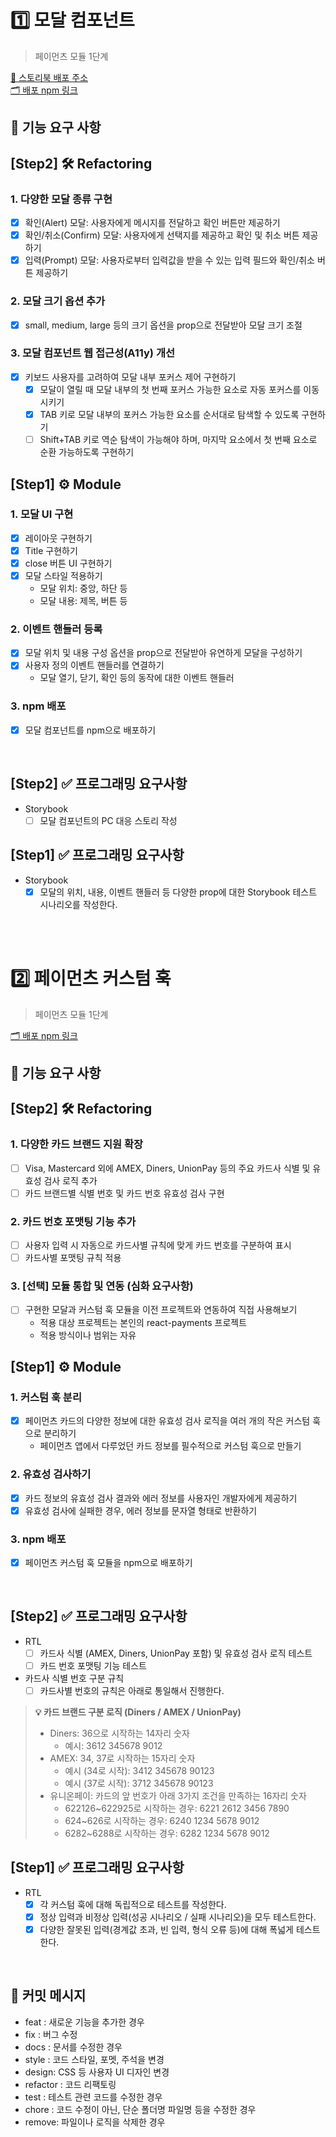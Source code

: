 # 1️⃣ 모달 컴포넌트

> 페이먼츠 모듈 1단계

[🎨 스토리북 배포 주소](https://6811b32435027dad59e3902b-hdzpptbvyn.chromatic.com/?path=/story/components-modal--center)  
[🗂️ 배포 npm 링크](https://www.npmjs.com/package/lumes_modal)

## 🎯 기능 요구 사항

## [Step2] 🛠️ Refactoring

### 1. 다양한 모달 종류 구현

- [x] 확인(Alert) 모달: 사용자에게 메시지를 전달하고 확인 버튼만 제공하기
- [x] 확인/취소(Confirm) 모달: 사용자에게 선택지를 제공하고 확인 및 취소 버튼 제공하기
- [x] 입력(Prompt) 모달: 사용자로부터 입력값을 받을 수 있는 입력 필드와 확인/취소 버튼 제공하기

### 2. 모달 크기 옵션 추가

- [x] small, medium, large 등의 크기 옵션을 prop으로 전달받아 모달 크기 조절

### 3. 모달 컴포넌트 웹 접근성(A11y) 개선

- [x] 키보드 사용자를 고려하여 모달 내부 포커스 제어 구현하기
  - [x] 모달이 열릴 때 모달 내부의 첫 번째 포커스 가능한 요소로 자동 포커스를 이동시키기
  - [x] TAB 키로 모달 내부의 포커스 가능한 요소를 순서대로 탐색할 수 있도록 구현하기
  - [ ] Shift+TAB 키로 역순 탐색이 가능해야 하며, 마지막 요소에서 첫 번째 요소로 순환 가능하도록 구현하기

## [Step1] ⚙️ Module

### 1. 모달 UI 구현

- [x] 레이아웃 구현하기
- [x] Title 구현하기
- [x] close 버튼 UI 구현하기
- [x] 모달 스타일 적용하기
    - 모달 위치: 중앙, 하단 등
    - 모달 내용: 제목, 버튼 등

### 2. 이벤트 핸들러 등록

- [x] 모달 위치 및 내용 구성 옵션을 prop으로 전달받아 유연하게 모달을 구성하기
- [x] 사용자 정의 이벤트 핸들러를 연결하기
    - 모달 열기, 닫기, 확인 등의 동작에 대한 이벤트 핸들러

### 3. npm 배포

- [x] 모달 컴포넌트를 npm으로 배포하기

<br>

## [Step2] ✅ 프로그래밍 요구사항

- Storybook
  - [ ] 모달 컴포넌트의 PC 대응 스토리 작성

## [Step1] ✅ 프로그래밍 요구사항

- Storybook
    - [x] 모달의 위치, 내용, 이벤트 핸들러 등 다양한 prop에 대한 Storybook 테스트 시나리오를 작성한다.

<br/>
<br/>

# 2️⃣ 페이먼츠 커스텀 훅

> 페이먼츠 모듈 1단계

[🗂️ 배포 npm 링크](https://www.npmjs.com/package/lume_hooks)

## 🎯 기능 요구 사항

## [Step2] 🛠️ Refactoring

### 1. 다양한 카드 브랜드 지원 확장

- [ ] Visa, Mastercard 외에 AMEX, Diners, UnionPay 등의 주요 카드사 식별 및 유효성 검사 로직 추가 
- [ ] 카드 브랜드별 식별 번호 및 카드 번호 유효성 검사 구현

### 2. 카드 번호 포맷팅 기능 추가

- [ ] 사용자 입력 시 자동으로 카드사별 규칙에 맞게 카드 번호를 구분하여 표시 
- [ ] 카드사별 포맷팅 규칙 적용

### 3. [선택] 모듈 통합 및 연동 (심화 요구사항)

- [ ] 구현한 모달과 커스텀 훅 모듈을 이전 프로젝트와 연동하여 직접 사용해보기
  - 적용 대상 프로젝트는 본인의 react-payments 프로젝트 
  - 적용 방식이나 범위는 자유

## [Step1] ⚙️ Module

### 1. 커스텀 훅 분리

- [x] 페이먼츠 카드의 다양한 정보에 대한 유효성 검사 로직을 여러 개의 작은 커스텀 훅으로 분리하기
    - 페이먼츠 앱에서 다루었던 카드 정보를 필수적으로 커스텀 훅으로 만들기

### 2. 유효성 검사하기

- [x] 카드 정보의 유효성 검사 결과와 에러 정보를 사용자인 개발자에게 제공하기
- [x] 유효성 검사에 실패한 경우, 에러 정보를 문자열 형태로 반환하기

### 3. npm 배포

- [x] 페이먼츠 커스텀 훅 모듈을 npm으로 배포하기

<br>

## [Step2] ✅ 프로그래밍 요구사항

- RTL
  - [ ] 카드사 식별 (AMEX, Diners, UnionPay 포함) 및 유효성 검사 로직 테스트
  - [ ] 카드 번호 포맷팅 기능 테스트

- 카드사 식별 번호 구분 규칙  
  - [ ] 카드사별 번호의 규칙은 아래로 통일해서 진행한다.

> **💡 카드 브랜드 구분 로직 (Diners / AMEX / UnionPay)**
> - Diners: 36으로 시작하는 14자리 숫자
>   - 예시: 3612 345678 9012
> - AMEX: 34, 37로 시작하는 15자리 숫자
>   - 예시 (34로 시작): 3412 345678 90123
>   - 예시 (37로 시작): 3712 345678 90123
> - 유니온페이: 카드의 앞 번호가 아래 3가지 조건을 만족하는 16자리 숫자
>   - 622126~622925로 시작하는 경우: 6221 2612 3456 7890
>   - 624~626로 시작하는 경우: 6240 1234 5678 9012
>   - 6282~6288로 시작하는 경우: 6282 1234 5678 9012

## [Step1] ✅ 프로그래밍 요구사항

- RTL
    - [x] 각 커스텀 훅에 대해 독립적으로 테스트를 작성한다.
    - [x] 정상 입력과 비정상 입력(성공 시나리오 / 실패 시나리오)을 모두 테스트한다.
    - [x] 다양한 잘못된 입력(경계값 초과, 빈 입력, 형식 오류 등)에 대해 폭넓게 테스트한다.

<br>

## 📝 커밋 메시지

- feat : 새로운 기능을 추가한 경우
- fix : 버그 수정
- docs : 문서를 수정한 경우
- style : 코드 스타일, 포멧, 주석을 변경
- design: CSS 등 사용자 UI 디자인 변경
- refactor : 코드 리팩토링
- test : 테스트 관련 코드를 수정한 경우
- chore : 코드 수정이 아닌, 단순 폴더명 파일명 등을 수정한 경우
- remove: 파일이나 로직을 삭제한 경우
